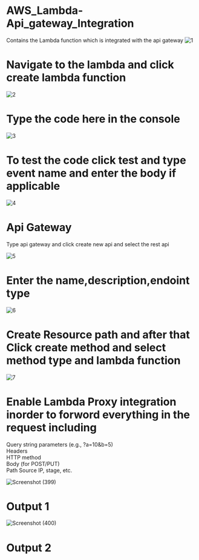 # AWS_Lambda-Api_gateway_Integration
Contains the Lambda function which is integrated with the api gateway
![1](https://github.com/user-attachments/assets/ada9086c-f30d-40d7-860a-e4efa90def3d)
# Navigate to the lambda and click create lambda function

![2](https://github.com/user-attachments/assets/723376f8-315c-47a9-8791-ba9b9073caa5)
# Type the code here in the console

![3](https://github.com/user-attachments/assets/4aa855ff-5309-4c95-8831-f32a7e7b17ba)
# To test the code click test and type event name and enter the body if applicable

![4](https://github.com/user-attachments/assets/de318845-6e5c-4ff9-8d1f-3be8fa6d2235)
# Api Gateway
Type api gateway and click create new api and select the rest api

![5](https://github.com/user-attachments/assets/1f697abd-c437-4752-8ecd-4819692932d7)
# Enter the name,description,endoint type

![6](https://github.com/user-attachments/assets/84fe0d10-efa2-47d0-94ca-8598ff88ab2c)
# Create Resource path and after that Click create method and select method type and lambda function 

![7](https://github.com/user-attachments/assets/74c11bdb-5884-433a-9ad5-2c20de5b6666)
# Enable Lambda Proxy integration inorder to forword everything in the request including
Query string parameters (e.g., ?a=10&b=5) <br>
Headers <br>
HTTP method <br>
Body (for POST/PUT) <br>
Path
Source IP, stage, etc.

![Screenshot (399)](https://github.com/user-attachments/assets/4ded557a-6fb3-43d0-acea-2faec66b840a)
# Output 1
![Screenshot (400)](https://github.com/user-attachments/assets/3d2d5488-009c-4b2f-943e-de5e18364981)
# Output 2
